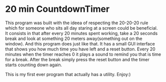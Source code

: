 # 20 min CountdownTimer

This program was built with the ideea of respecting the 20-20-20 rule which for someone who sits all day staring at a screen could be beneficial.
It consists in that after every 20 minutes spent working, take a 20 seconds break and look at something 20 meters away(something out on the window).
And this program does just like that. It has a small GUI interface that shows you how much time you have left and a reset button.
Every 20 minutes when the timer reaches 0 it plays a sound to remind you that is time for a break.
After the break simply press the reset button and the timer starts counting down again.

This is my first ever program that actually has a utility.
Enjoy:)
